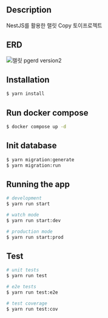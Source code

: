 ## Description

NestJS를 활용한 랠릿 Copy 토이프로젝트

## ERD

![렐릿 pgerd version2](https://github.com/AlbertImKr/rubicon/assets/99056666/d5e43ade-4dc2-4788-ba07-56251528f223)

## Installation

```bash
$ yarn install
```

## Run docker compose

```bash
$ docker compose up -d
```

## Init database

```bash
$ yarn migration:generate
$ yarn migration:run
```

## Running the app

```bash
# development
$ yarn run start

# watch mode
$ yarn run start:dev

# production mode
$ yarn run start:prod
```

## Test

```bash
# unit tests
$ yarn run test

# e2e tests
$ yarn run test:e2e

# test coverage
$ yarn run test:cov
```
